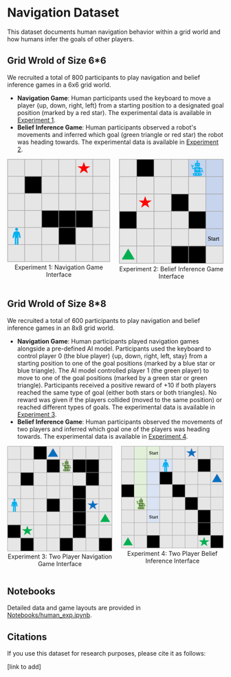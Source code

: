 # Navigation Dataset

This dataset documents human navigation behavior within a grid world and how humans infer the goals of other players.


## Grid Wrold of Size 6*6

We recruited a total of 800 participants to play navigation and belief inference games in a 6x6 grid world.

- **Navigation Game**: Human participants used the keyboard to move a player {up, down, right, left} from a starting position to a designated goal position (marked by a red star). The experimental data is available in [Experiment 1](experiment1/).
- **Belief Inference Game**: Human participants observed a robot's movements and inferred which goal (green triangle or red star) the robot was heading towards. The experimental data is available in [Experiment 2](experiment2/).

<div style="display: flex; justify-content: space-around;">
    <div style="text-align: center; margin-right: 20px;">
        <img src="figures/navigation-game.png" alt="Image 1" style="width: 300px;">
        <p style="margin-top: 0;">Experiment 1: Navigation Game Interface</p>
    </div>
    <div style="text-align: center;">
        <img src="figures/belief-inference.png" alt="Image 2" style="width: 300px;">
        <p style="margin-top: 0;">Experiment 2: Belief Inference Game Interface</p>
    </div>
</div>


## Grid Wrold of Size 8*8

We recruited a total of 600 participants to play navigation and belief inference games in an 8x8 grid world.

- **Navigation Game**: Human participants played navigation games alongside a pre-defined AI model. Participants used the keyboard to control player 0 (the blue player) {up, down, right, left, stay} from a starting position to one of the goal positions (marked by a blue star or blue triangle). The AI model controlled player 1 (the green player) to move to one of the goal positions (marked by a green star or green triangle). Participants received a positive reward of +10 if both players reached the same type of goal (either both stars or both triangles). No reward was given if the players collided (moved to the same position) or reached different types of goals. The experimental data is available in [Experiment 3](experiment3/).
- **Belief Inference Game**: Human participants observed the movements of two players and inferred which goal one of the players was heading towards. The experimental data is available in [Experiment 4](experiment4/).

<div style="display: flex; justify-content: space-around;">
    <div style="text-align: center; margin-right: 20px;">
        <img src="figures/navigation-game-two-player.png" alt="Image 3" style="width: 300px;">
        <p style="margin-top: 0;">Experiment 3: Two Player Navigation Game Interface</p>
    </div>
    <div style="text-align: center;">
        <img src="figures/belief-inference-two-player.png" alt="Image 4" style="width: 300px;">
        <p style="margin-top: 0;">Experiment 4: Two Player Belief Inference Interface</p>
    </div>
</div>


## Notebooks

Detailed data and game layouts are provided in [Notebooks/human_exp.ipynb](Notebooks/human_exp.ipynb).

## Citations

If you use this dataset for research purposes, please cite it as follows:

[link to add]
